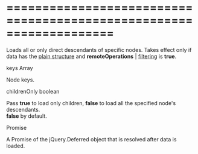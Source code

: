 <!--**
/*-------------------------------------------
    Auto-generated file. Do not modify.
-------------------------------------------

**-->
===================================================================
===================================================================

<!--shortDescription-->
Loads all or only direct descendants of specific nodes. Takes effect only if data has the [plain structure](/Documentation/Guide/Widgets/TreeList/Data_Binding/Use_Plain_Data/) and  **remoteOperations** | [filtering](/Documentation/ApiReference/UI_Widgets/dxTreeList/Configuration/remoteOperations/#filtering) is **true**.
<!--/shortDescription-->

<!--paramName1-->keys<!--/paramName1-->
<!--paramType1-->Array<any><!--/paramType1-->
<!--paramDescription1-->
Node keys.
<!--/paramDescription1-->

<!--paramName2-->childrenOnly<!--/paramName2-->
<!--paramType2-->boolean<!--/paramType2-->
<!--paramDescription2-->
Pass **true** to load only children, **false** to load all the specified node's descendants.          
**false** by default.
<!--/paramDescription2-->

<!--returnType-->Promise<!--/returnType-->
<!--returnDescription-->
A Promise of the jQuery.Deferred object that is resolved after data is loaded.
<!--/returnDescription-->

<!--fullDescription-->

<!--/fullDescription-->